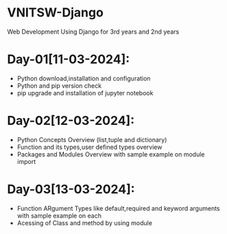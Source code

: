 # VNITSW-Django
Web Development Using Django for 3rd years and 2nd years

Day-01[11-03-2024]:
===================
  - Python download,installation and configuration
  - Python and pip version check
  - pip upgrade and installation of jupyter notebook

Day-02[12-03-2024]:
===================
  - Python Concepts Overview (list,tuple and dictionary)
  - Function and its types,user defined types overview
  - Packages and Modules Overview with sample example on module import

Day-03[13-03-2024]:
===================
  - Function ARgument Types like default,required and keyword arguments with sample example on each
  - Acessing of Class and method by using module

